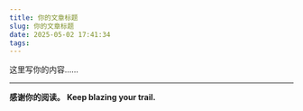 ```yaml
---
title: 你的文章标题
slug: 你的文章标题
date: 2025-05-02 17:41:34
tags:
---
```

<!-- 正文开始 -->

这里写你的内容……

---

**感谢你的阅读。**
**Keep blazing your trail.**